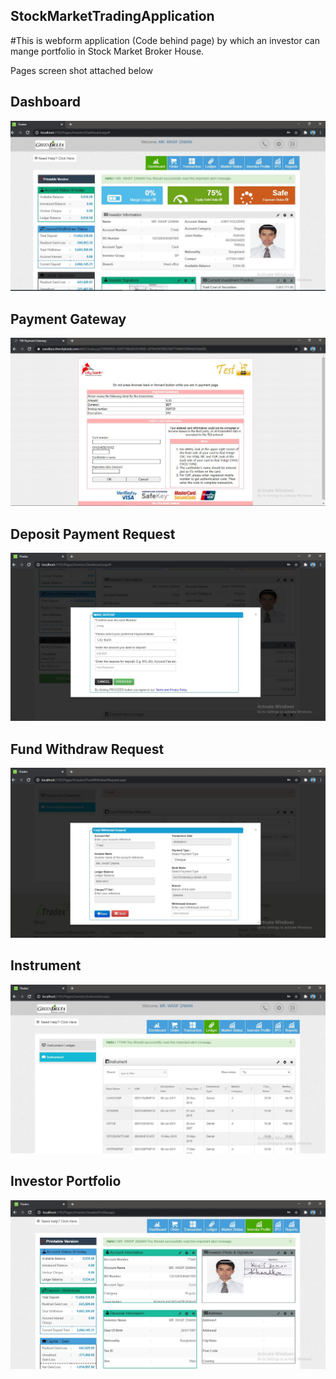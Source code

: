 ## StockMarketTradingApplication
 
 #This is webform application (Code behind page) by which an investor can mange portfolio in Stock Market Broker House.
 
 Pages screen shot attached below
 
 ## Dashboard
 ![](Dashboard.JPG)
 
 ## Payment Gateway
 ![](PaymentGateway.JPG)
 
 ## Deposit Payment Request
  ![](DepositePayment.JPG)
  
 ## Fund Withdraw Request
 ![](FundWithdrawRequest.JPG)
 
 ## Instrument
 ![](Instrument.JPG)
 
 ## Investor Portfolio
 ![](InvestorPortfolio.JPG)
 
